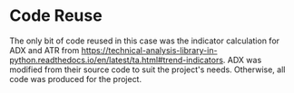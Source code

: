# Code Reuse #
The only bit of code reused in this case was the indicator calculation for ADX and ATR from https://technical-analysis-library-in-python.readthedocs.io/en/latest/ta.html#trend-indicators.
ADX was modified from their source code to suit the project's needs. Otherwise, all code was produced for the project.
